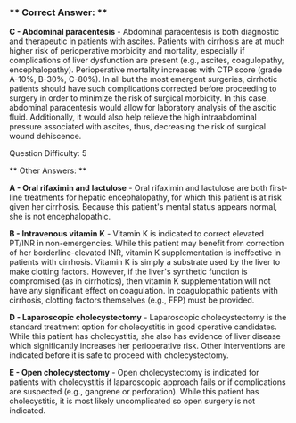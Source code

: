### ** Correct Answer: **

**C - Abdominal paracentesis** - Abdominal paracentesis is both diagnostic and therapeutic in patients with ascites. Patients with cirrhosis are at much higher risk of perioperative morbidity and mortality, especially if complications of liver dysfunction are present (e.g., ascites, coagulopathy, encephalopathy). Perioperative mortality increases with CTP score (grade A-10%, B-30%, C-80%). In all but the most emergent surgeries, cirrhotic patients should have such complications corrected before proceeding to surgery in order to minimize the risk of surgical morbidity. In this case, abdominal paracentesis would allow for laboratory analysis of the ascitic fluid. Additionally, it would also help relieve the high intraabdominal pressure associated with ascites, thus, decreasing the risk of surgical wound dehiscence.

Question Difficulty: 5

** Other Answers: **

**A - Oral rifaximin and lactulose** - Oral rifaximin and lactulose are both first-line treatments for hepatic encephalopathy, for which this patient is at risk given her cirrhosis. Because this patient's mental status appears normal, she is not encephalopathic.

**B - Intravenous vitamin K** - Vitamin K is indicated to correct elevated PT/INR in non-emergencies. While this patient may benefit from correction of her borderline-elevated INR, vitamin K supplementation is ineffective in patients with cirrhosis. Vitamin K is simply a substrate used by the liver to make clotting factors. However, if the liver's synthetic function is compromised (as in cirrhotics), then vitamin K supplementation will not have any significant effect on coagulation. In coagulopathic patients with cirrhosis, clotting factors themselves (e.g., FFP) must be provided.

**D - Laparoscopic cholecystectomy** - Laparoscopic cholecystectomy is the standard treatment option for cholecystitis in good operative candidates. While this patient has cholecystitis, she also has evidence of liver disease which significantly increases her perioperative risk. Other interventions are indicated before it is safe to proceed with cholecystectomy.

**E - Open cholecystectomy** - Open cholecystectomy is indicated for patients with cholecystitis if laparoscopic approach fails or if complications are suspected (e.g., gangrene or perforation). While this patient has cholecystitis, it is most likely uncomplicated so open surgery is not indicated.

